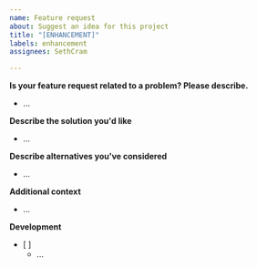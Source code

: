 ```yaml
---
name: Feature request
about: Suggest an idea for this project
title: "[ENHANCEMENT]"
labels: enhancement
assignees: SethCram

---
```


**Is your feature request related to a problem? Please describe.**
- ...

**Describe the solution you'd like**
- ...

**Describe alternatives you've considered**
- ...

**Additional context**
- ...

**Development**
- [ ] 
  - ...
